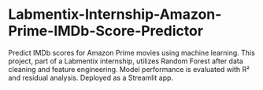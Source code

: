 # Labmentix-Internship-Amazon-Prime-IMDb-Score-Predictor
Predict IMDb scores for Amazon Prime movies using machine learning. This project, part of a Labmentix internship, utilizes Random Forest after data cleaning and feature engineering. Model performance is evaluated with R² and residual analysis. Deployed as a Streamlit app.
